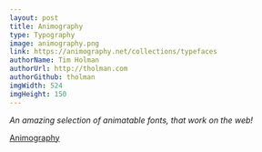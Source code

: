 ```yaml
---
layout: post
title: Animography
type: Typography
image: animography.png
link: https://animography.net/collections/typefaces
authorName: Tim Holman
authorUrl: http://tholman.com
authorGithub: tholman
imgWidth: 524
imgHeight: 150
---
```


_An amazing selection of animatable fonts, that work on the web!_

[Animography](https://animography.net/collections/typefaces)
